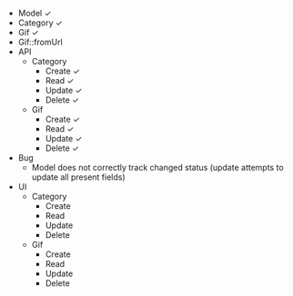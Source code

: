 * Model ✓
* Category ✓
* Gif ✓
* Gif::fromUrl
* API
  * Category
    * Create ✓
    * Read ✓
    * Update ✓
    * Delete ✓
  * Gif
    * Create ✓
    * Read ✓
    * Update ✓
    * Delete ✓
* Bug
  * Model does not correctly track changed status (update attempts to update all present fields)
* UI
  * Category
    * Create
    * Read
    * Update
    * Delete
  * Gif
    * Create
    * Read
    * Update
    * Delete
